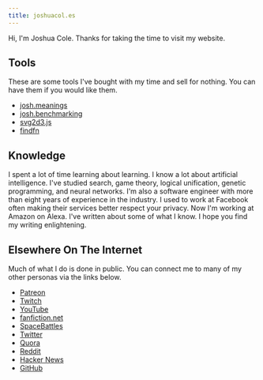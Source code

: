 ```yaml
---
title: joshuacol.es
---
```


Hi, I'm Joshua Cole.
Thanks for taking the time to visit my website.

## Tools 

These are some tools I've bought with my time and sell for nothing.
You can have them if you would like them.

- [josh.meanings](https://github.com/jColeChanged/josh.meanings)
- [josh.benchmarking](https://github.com/jColeChanged/josh.benchmarking)
- [svg2d3.js](/svg2d3.html)
- [findfn](https://github.com/jColeChanged/findfn)

## Knowledge

I spent a lot of time learning about learning.
I know a lot about artificial intelligence.
I've studied search, game theory, logical unification, genetic programming, and neural networks.
I'm also a software engineer with more than eight years of experience in the industry.
I used to work at Facebook often making their services better respect your privacy.
Now I'm working at Amazon on Alexa.
I've written about some of what I know.
I hope you find my writing enlightening.

## Elsewhere On The Internet

Much of what I do is done in public. 
You can connect me to many of my other personas via the links below.

- [Patreon](https://www.patreon.com/toojoshua)
- [Twitch](https://www.twitch.tv/toojoshua)
- [YouTube](https://youtube.com/jcolechanged)
- [fanfiction.net](https://www.fanfiction.net/~toojoshua)
- [SpaceBattles](https://forums.spacebattles.com/members/toojoshua.315351/)
- [Twitter](https://www.twitter.com/jcolechanged)
- [Quora](https://www.quora.com/profile/Joshua-Cole-185)
- [Reddit](https://www.reddit.com/u/jcolechanged)
- [Hacker News](https://news.ycombinator.com/user?id=JoshCole)
- [GitHub](https://www.github.com/jcolechanged)
